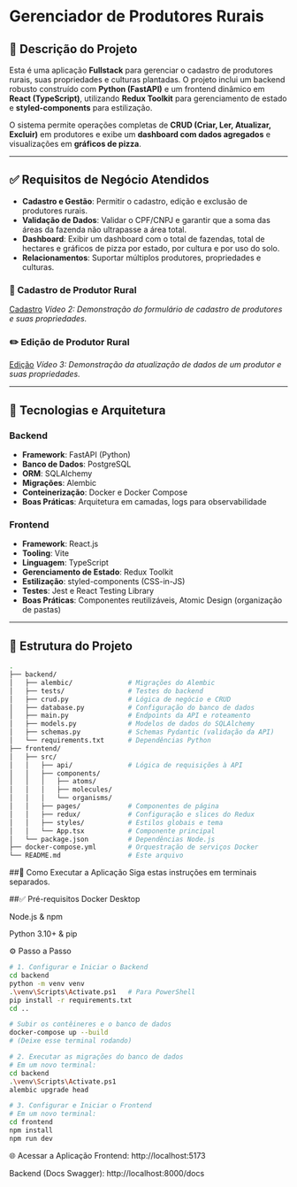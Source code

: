 # Gerenciador de Produtores Rurais

## 📌 Descrição do Projeto

Esta é uma aplicação **Fullstack** para gerenciar o cadastro de produtores rurais, suas propriedades e culturas plantadas. O projeto inclui um backend robusto construído com **Python (FastAPI)** e um frontend dinâmico em **React (TypeScript)**, utilizando **Redux Toolkit** para gerenciamento de estado e **styled-components** para estilização.

O sistema permite operações completas de **CRUD (Criar, Ler, Atualizar, Excluir)** em produtores e exibe um **dashboard com dados agregados** e visualizações em **gráficos de pizza**.

---

## ✅ Requisitos de Negócio Atendidos

- **Cadastro e Gestão**: Permitir o cadastro, edição e exclusão de produtores rurais.
- **Validação de Dados**: Validar o CPF/CNPJ e garantir que a soma das áreas da fazenda não ultrapasse a área total.
- **Dashboard**: Exibir um dashboard com o total de fazendas, total de hectares e gráficos de pizza por estado, por cultura e por uso do solo.
- **Relacionamentos**: Suportar múltiplos produtores, propriedades e culturas.

### 📝 Cadastro de Produtor Rural
[Cadastro](docs/images/cadastro.mkv)
*Vídeo 2: Demonstração do formulário de cadastro de produtores e suas propriedades.*

### ✏️ Edição de Produtor Rural
[Edição](docs/images/alterações.mkv)
*Vídeo 3: Demonstração da atualização de dados de um produtor e suas propriedades.*

---

## 🧱 Tecnologias e Arquitetura

### Backend

- **Framework**: FastAPI (Python)
- **Banco de Dados**: PostgreSQL
- **ORM**: SQLAlchemy
- **Migrações**: Alembic
- **Conteinerização**: Docker e Docker Compose
- **Boas Práticas**: Arquitetura em camadas, logs para observabilidade

### Frontend

- **Framework**: React.js
- **Tooling**: Vite
- **Linguagem**: TypeScript
- **Gerenciamento de Estado**: Redux Toolkit
- **Estilização**: styled-components (CSS-in-JS)
- **Testes**: Jest e React Testing Library
- **Boas Práticas**: Componentes reutilizáveis, Atomic Design (organização de pastas)

---

## 📂 Estrutura do Projeto
```bash
.
├── backend/
│   ├── alembic/              # Migrações do Alembic
│   ├── tests/                # Testes do backend
│   ├── crud.py               # Lógica de negócio e CRUD
│   ├── database.py           # Configuração do banco de dados
│   ├── main.py               # Endpoints da API e roteamento
│   ├── models.py             # Modelos de dados do SQLAlchemy
│   ├── schemas.py            # Schemas Pydantic (validação da API)
│   └── requirements.txt      # Dependências Python
├── frontend/
│   ├── src/
│   │   ├── api/              # Lógica de requisições à API
│   │   ├── components/
│   │   │   ├── atoms/
│   │   │   ├── molecules/
│   │   │   └── organisms/
│   │   ├── pages/            # Componentes de página
│   │   ├── redux/            # Configuração e slices do Redux
│   │   ├── styles/           # Estilos globais e tema
│   │   └── App.tsx           # Componente principal
│   └── package.json          # Dependências Node.js
├── docker-compose.yml        # Orquestração de serviços Docker
└── README.md                 # Este arquivo

```

##🚀 Como Executar a Aplicação
Siga estas instruções em terminais separados.

##✅ Pré-requisitos
Docker Desktop

Node.js & npm

Python 3.10+ & pip

⚙️ Passo a Passo
```bash
# 1. Configurar e Iniciar o Backend
cd backend
python -m venv venv
.\venv\Scripts\Activate.ps1   # Para PowerShell
pip install -r requirements.txt
cd ..

# Subir os contêineres e o banco de dados
docker-compose up --build
# (Deixe esse terminal rodando)

# 2. Executar as migrações do banco de dados
# Em um novo terminal:
cd backend
.\venv\Scripts\Activate.ps1
alembic upgrade head

# 3. Configurar e Iniciar o Frontend
# Em um novo terminal:
cd frontend
npm install
npm run dev
```
🌐 Acessar a Aplicação
Frontend: http://localhost:5173

Backend (Docs Swagger): http://localhost:8000/docs
